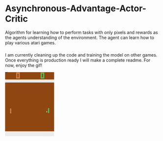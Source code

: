 # Asynchronous-Advantage-Actor-Critic
Algorithm for learning how to perform tasks with only pixels and rewards as the agents understanding of the environment. The agent can learn how to play various atari games.

#####

I am currently cleaning up the code and training the model on other games. Once everything is production ready I will make a complete readme. For now, enjoy the gif!

![](agentPlaying.gif)
